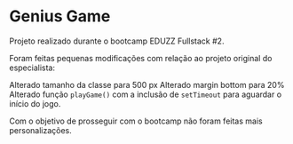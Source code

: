 # Genius Game

Projeto realizado durante o bootcamp EDUZZ Fullstack #2.

Foram feitas pequenas modificações com relação ao projeto original do especialista:

Alterado tamanho da classe para 500 px
Alterado margin bottom para 20%
Alterado função `playGame()` com a inclusão de `setTimeout` para aguardar o início do jogo.

Com o objetivo de prosseguir com o bootcamp não foram feitas mais personalizações.

